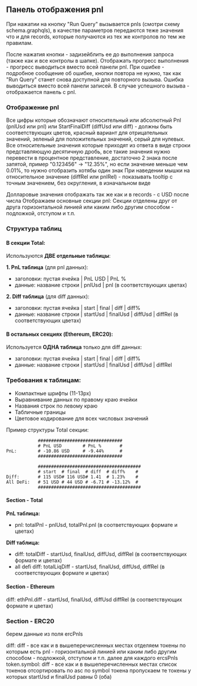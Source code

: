 ## Панель отображения pnl

При нажатии на кнопку "Run Query" вызывается pnls (смотри схему schema.graphqls), в качестве параметров передаются теже
значения что и для records,
которые получаются из тех же контролов по тем же правилам.

После нажатия кнопки - задизейблить ее до выполнения запроса (также как и все контролы в шапке).
Отображать прогресс выполнения - прогресс выводиться вместо всей панели pnl.
При ошибке - подробное сообщение об ошибке, кнопки повтора не нужно, так как "Run Query" станет снова доступной для
повторного вызыва.
Ошибка выводиться вместо всей панели записей.
В случае успешного вызыва - отображается панель с pnl.

### Отображение pnl

Все цифры которые обозначают относительный или абсолютный Pnl (pnlUsd или pnl) или StartFinalDiff (diffUsd или diff) -
должны быть
соответствующих цветов, красный вариант для отрицательных значений, зеленый для положительных значений, серый для
нулевых.
Все относительные значения которые приходят из ответа в виде строки представляющую десятичную дробь, все такие значения
нужно перевести в процентное представление, достаточно 2 знака после запятой, пример "0.123456" -> "12.35%", но если
значение меньше чем 0.01%, то нужно отобразить хотябы один знак
При наведении мышки на относительное значение (diffRel или pnlRel) - показывать tooltip с точным значением, без округления, в изначальном виде

Долларовые значения отображать так же как и в records - с USD после числа
Отображаем основные секции pnl:
Секции отделены друг от друга горизонтальной линией или каким либо другим способом - подложкой, отступом и т.п.

### Структура таблиц

#### В секции Total:
Используются **ДВЕ отдельные таблицы**:

**1. PnL таблица** (для pnl данных):
- заголовки: пустая ячейка | PnL USD | PnL %
- данные: название строки | pnlUsd | pnl (в соответствующих цветах)

**2. Diff таблица** (для diff данных):
- заголовки: пустая ячейка | start | final | diff | diff%
- данные: название строки | startUsd | finalUsd | diffUsd | diffRel (в соответствующих цветах)

#### В остальных секциях (Ethereum, ERC20):
Используется **ОДНА таблица** только для diff данных:
- заголовки: пустая ячейка | start | final | diff | diff%
- данные: название строки | startUsd | finalUsd | diffUsd | diffRel

### Требования к таблицам:
- Компактные шрифты (11-13px)
- Выравнивание данных по правому краю ячейки
- Названия строк по левому краю
- Табличные границы
- Цветовое кодирование для всех числовых значений

Пример структуры Total секции:
```
            ################################
            # PnL USD        # PnL %       #
PnL:        # -10.86 USD     # -9.44%      #
            ################################

            #######################################
            # start  # final  # diff  # diff%    #
Diff:       # 115 USD# 116 USD# 1.41  # 1.23%    #
All DeFi:   # 51 USD # 44 USD # -6.71 # -13.12%  #
            #######################################
```

#### Section - Total

**PnL таблица:**
- pnl: totalPnl - pnlUsd, totalPnl.pnl (в соответствующих формате и цветах)

**Diff таблица:**
- diff: totalDiff - startUsd, finalUsd, diffUsd, diffRel (в соответствующих формате и цветах)
- all defi diff: totalLiqDiff - startUsd, finalUsd, diffUsd, diffRel (в соответствующих формате и цветах)

#### Section - Ethereum
diff: ethPnl.diff - startUsd, finalUsd,  diffUsd diffRel (в соответствующих формате и цветах)

### Section - ERC20
берем данные из поля ercPnls

diff: diff - все как и в вышеперечисленных местах
отделяем токены по которым есть pnl - горизонтальной линией или каким либо другим способом - подложкой, отступом и т.п.
далее для каждого ercsPnls
    token.symbol: diff - все как и в вышеперечисленных местах
список токенов отсортировать по asc по symbol токена
пропускаем те токены у которых startUsd и finalUsd равны 0 (оба)